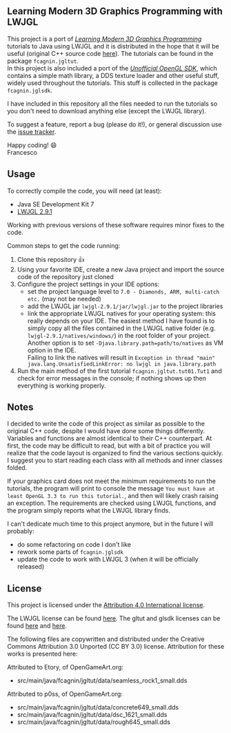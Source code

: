 Learning Modern 3D Graphics Programming with LWJGL
--------------------------------------------------
This project is a port of *[Learning Modern 3D Graphics Programming](http://www.arcsynthesis.org/gltut/index.html)* tutorials to Java using LWJGL and it is distributed in the hope that it will be useful (original C++ source code [here](https://bitbucket.org/alfonse/gltut/wiki/Home)). The tutorials can be found in the package `fcagnin.jgltut`.  
In this project is also included a port of the *[Unofficial OpenGL SDK](https://bitbucket.org/alfonse/unofficial-opengl-sdk/wiki/Home)*, which contains a simple math library, a DDS texture loader and other useful stuff, widely used throughout the tutorials. This stuff is collected in the package `fcagnin.jglsdk`.

I have included in this repository all the files needed to run the tutorials so you don't need to download anything else (except the LWJGL library).

To suggest a feature, report a bug (please do it!), or general discussion use the [issue tracker](https://github.com/integeruser/jgltut/issues).

Happy coding! :smile:  
Francesco

Usage
-----
To correctly compile the code, you will need (at least):

- Java SE Development Kit 7
- [LWJGL 2.9.1](http://sourceforge.net/projects/java-game-lib/files/Official%20Releases/LWJGL%202.9.1/)

Working with previous versions of these software requires minor fixes to the code.

Common steps to get the code running:

1. Clone this repository :+1:
2. Using your favorite IDE, create a new Java project and import the source code of the repository just cloned
3. Configure the project settings in your IDE options:
    - set the project language level to `7.0 - Diamonds, ARM, multi-catch etc.` (may not be needed)
    - add the LWJGL jar `lwjgl-2.9.1/jar/lwjgl.jar` to the project libraries
    - link the appropriate LWJGL natives for your operating system: this really depends on your IDE. The easiest method I have found is to simply copy all the files contained in the LWJGL native folder (e.g. `lwjgl-2.9.1/natives/windows/`) in the root folder of your project.  
    Another option is to set `-Djava.library.path=path/to/natives` as VM option in the IDE.  
    Failing to link the natives will result in `Exception in thread "main" java.lang.UnsatisfiedLinkError: no lwjgl in java.library.path`
4. Run the main method of the first tutorial `fcagnin.jgltut.tut01.Tut1` and check for error messages in the console; if nothing shows up then everything is working properly.

Notes
-----
I decided to write the code of this project as similar as possible to the original C++ code, despite I would have done some things differently. Variables and functions are almost identical to their C++ counterpart. At first, the code may be difficult to read, but with a bit of practice you will realize that the code layout is organized to find the various sections quickly. I suggest you to start reading each class with all methods and inner classes folded.

If your graphics card does not meet the minimum requirements to run the tutorials, the program will print to console the message `You must have at least OpenGL 3.3 to run this tutorial.`, and then will likely crash raising an exception. The requirements are checked using LWJGL functions, and the program simply reports what the LWJGL library finds.

I can't dedicate much time to this project anymore, but in the future I will probably:

- do some refactoring on code I don't like
- rework some parts of `fcagnin.jglsdk`
- update the code to work with LWJGL 3 (when it will be officially released)

License
-------
This project is licensed under the [Attribution 4.0 International license](http://creativecommons.org/licenses/by/4.0/).

The LWJGL license can be found [here](http://lwjgl.org/license.php).
The gltut and glsdk licenses can be found [here](https://bitbucket.org/alfonse/gltut/raw/3ee6f3dd04a7/License.txt) and
[here](https://bitbucket.org/alfonse/unofficial-opengl-sdk/raw/1893b6e851b9/License.txt).

The following files are copywritten and distributed under the Creative Commons Attribution 3.0 Unported (CC BY 3.0) license. Attribution for these works is presented here:

Attributed to Etory, of OpenGameArt.org:

- src/main/java/fcagnin/jgltut/data/seamless\_rock1_small.dds

Attributed to p0ss, of OpenGameArt.org:

- src/main/java/fcagnin/jgltut/data/concrete649_small.dds
- src/main/java/fcagnin/jgltut/data/dsc\_1621_small.dds
- src/main/java/fcagnin/jgltut/data/rough645_small.dds